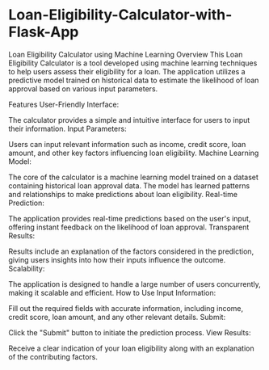 # Loan-Eligibility-Calculator-with-Flask-App

Loan Eligibility Calculator using Machine Learning
Overview
This Loan Eligibility Calculator is a tool developed using machine learning techniques to help users assess their eligibility for a loan. The application utilizes a predictive model trained on historical data to estimate the likelihood of loan approval based on various input parameters.

Features
User-Friendly Interface:

The calculator provides a simple and intuitive interface for users to input their information.
Input Parameters:

Users can input relevant information such as income, credit score, loan amount, and other key factors influencing loan eligibility.
Machine Learning Model:

The core of the calculator is a machine learning model trained on a dataset containing historical loan approval data. The model has learned patterns and relationships to make predictions about loan eligibility.
Real-time Prediction:

The application provides real-time predictions based on the user's input, offering instant feedback on the likelihood of loan approval.
Transparent Results:

Results include an explanation of the factors considered in the prediction, giving users insights into how their inputs influence the outcome.
Scalability:

The application is designed to handle a large number of users concurrently, making it scalable and efficient.
How to Use
Input Information:

Fill out the required fields with accurate information, including income, credit score, loan amount, and any other relevant details.
Submit:

Click the "Submit" button to initiate the prediction process.
View Results:

Receive a clear indication of your loan eligibility along with an explanation of the contributing factors.
